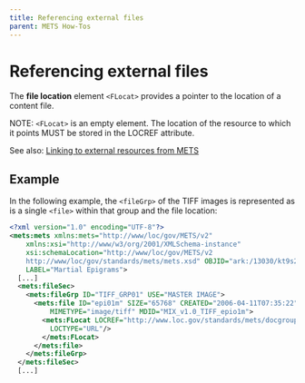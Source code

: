 ```yaml
---
title: Referencing external files
parent: METS How-Tos
---
```

# Referencing external files

The **file location** element `<FLocat>` provides a pointer to the location of a content file. 

NOTE: `<FLocat>` is an empty element. The location of the resource to which it points MUST be stored in the LOCREF attribute.

See also: [Linking to external resources from METS](locref.md)

## Example

In the following example, the `<fileGrp>` of the TIFF images is represented as is a single `<file>` within that group and the file location:

```xml
<?xml version="1.0" encoding="UTF-8"?>
<mets:mets xmlns:mets="http://www/loc/gov/METS/v2"
    xmlns:xsi="http://www/w3/org/2001/XMLSchema-instance"
    xsi:schemaLocation="http://www/loc/gov/METS/v2
    http://www/loc/gov/standards/mets/mets.xsd" OBJID="ark:/13030/kt9s2009hz"
    LABEL="Martial Epigrams">
  [...]
  <mets:fileSec>
    <mets:fileGrp ID="TIFF_GRP01" USE="MASTER IMAGE">
      <mets:file ID="epi01m" SIZE="65768" CREATED="2006-04-11T07:35:22"
          MIMETYPE="image/tiff" MDID="MIX_v1.0_TIFF_epio1m">
        <mets:FLocat LOCREF="http://www.loc.gov/standards/mets/docgroup/full/01.tiff"
          LOCTYPE="URL"/>
        </mets:FLocat>
      </mets:file>
    </mets:fileGrp>
  </mets:fileSec>
  [...]
```
